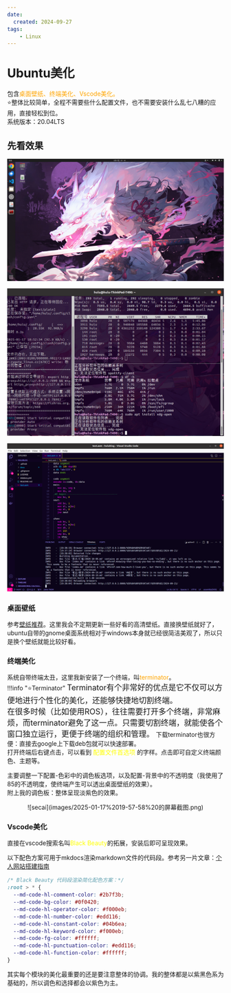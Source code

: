 ```yaml
---
date:
  created: 2024-09-27
tags: 
    - Linux
---
```

# Ubuntu美化

包含<font color='orange'>桌面壁纸、终端美化、Vscode美化。</font>  
:star:整体比较简单，全程不需要些什么配置文件，也不需要安装什么乱七八糟的应用，直接轻松到位。  
系统版本：20.04LTS

## 先看效果

![zhengti](images/2025-01-17%2019-41-42%20的屏幕截图.png)
  
![zhongduan](images/2025-01-17%2019-41-51%20的屏幕截图.png)
  
![vscode](images/2025-01-17%2019-40-19%20的屏幕截图.png)
  
### 桌面壁纸
参考[壁纸推荐](/blog/2025/01/17/壁纸推荐/)。这里我会不定期更新一些好看的高清壁纸。直接换壁纸就好了，ubuntu自带的gnome桌面系统相对于windows本身就已经很简洁美观了，所以只是换个壁纸就能比较好看。
### 终端美化
系统自带终端太丑，这里我新安装了一个终端，叫<font color='orange'>terminator</font>。  
!!!info ":star:Terminator"
    <font size=4>Terminator有个非常好的优点是它不仅可以方便地进行个性化的美化，还能够快捷地切割终端。  
    在很多时候（比如使用ROS），往往需要打开多个终端，非常麻烦，而terminator避免了这一点。只需要切割终端，就能使各个窗口独立运行，更便于终端的组织和管理。</font>
下载terminator也很方便：直接去google上下载deb包就可以快速部署。  
打开终端后右键点击，可以看到 <font color='yellow'>配置文件首选项</font> 的字样。点击即可自定义终端颜色、主题等。  
  
主要调整一下配置-色彩中的调色板选项，以及配置-背景中的不透明度（我使用了85的不透明度，使终端产生可以透出桌面壁纸的效果）。  
附上我的调色板：整体呈现淡紫色的效果。  
  <center>
![secai](images/2025-01-17%2019-57-58%20的屏幕截图.png)</center>

### Vscode美化
直接在vscode搜索名叫<font color='yellow'>Black Beauty</font>的拓展，安装后即可呈现效果。  
  
以下配色方案可用于mkdocs渲染markdown文件的代码段。参考另一片文章：[个人网站搭建指南](/技术/2025-01-18)
```css
/* Black Beauty 代码段渲染简化配色方案：*/
:root > * {
  --md-code-hl-comment-color: #2b7f3b;
  --md-code-bg-color: #0f0420;
  --md-code-hl-operator-color: #f000eb;
  --md-code-hl-number-color: #edd116;
  --md-code-hl-constant-color: #04b6ea;
  --md-code-hl-keyword-color: #f000eb;
  --md-code-fg-color: #ffffff;
  --md-code-hl-punctuation-color: #edd116;
  --md-code-hl-function-color: #ffffff;
}
```
其实每个模块的美化最重要的还是要注意整体的协调。我的整体都是以紫黑色系为基础的，所以调色和选择都会以紫色为主。
